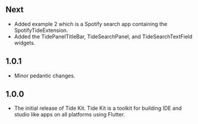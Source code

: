 ## Next

- Added example 2 which is a Spotify search app containing the SpotifyTideExtension.
- Added the TidePanelTitleBar, TideSearchPanel, and TideSearchTextField widgets.

## 1.0.1

* Minor pedantic changes.

## 1.0.0

* The initial release of Tide Kit. Tide Kit is a toolkit for building IDE and studio like apps on all platforms using Flutter.
